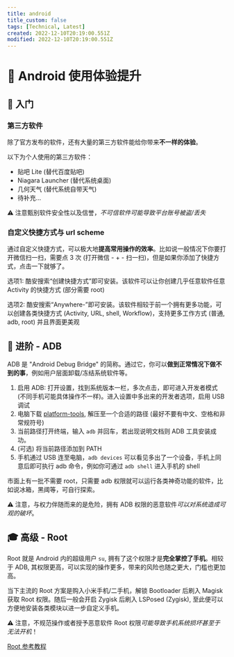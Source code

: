 ```yaml
---
title: android
title_custom: false
tags: [Technical, Latest]
created: 2022-12-10T20:19:00.551Z
modified: 2022-12-10T20:19:00.551Z
---
```


# 🤖 Android 使用体验提升

## 🚪 入门

### 第三方软件

除了官方发布的软件，还有大量的第三方软件能给你带来**不一样的体验**。

以下为个人使用的第三方软件：

* 贴吧 Lite (替代百度贴吧)
* Niagara Launcher (替代系统桌面)
* 几何天气 (替代系统自带天气)
* 待补充...

⚠️ 注意甄别软件安全性以及信誉，*不可信软件可能导致平台账号被盗/丢失*

### 自定义快捷方式与 url scheme

通过自定义快捷方式，可以极大地**提高常用操作的效率**。比如说一般情况下你要打开微信扫一扫，需要点 3 次 (打开微信 - + - 扫一扫)，但是如果你添加了快捷方式，点击一下就够了。

选项1: 酷安搜索“创建快捷方式”即可安装。该软件可以让你创建几乎任意软件任意 Activity 的快捷方式 (部分需要 root)

选项2: 酷安搜索“Anywhere-”即可安装。该软件相较于前一个拥有更多功能，可以创建各类快捷方式 (Activity, URL, shell, Workflow)，支持更多工作方式 (普通, adb, root) 并且界面更美观

## 🔭 进阶 - ADB

ADB 是 "Android Debug Bridge" 的简称。通过它，你可以**做到正常情况下做不到的事**，例如用户层面卸载/冻结系统软件等。

1. 启用 ADB: 打开设置，找到系统版本一栏，多次点击，即可进入开发者模式 (不同手机可能具体操作不一样)。进入设置中多出来的开发者选项，启用 USB 调试
2. 电脑下载 [platform-tools](https://developer.android.google.cn/studio/releases/platform-tools#downloads), 解压至一个合适的路径 (最好不要有中文、空格和非常规符号)
3. 当前路径打开终端，输入 `adb` 并回车，若出现说明文档则 ADB 工具安装成功。
4. (可选) 将当前路径添加到 PATH
5. 手机通过 USB 连至电脑，`adb devices` 可以看见多出了一个设备，手机上同意后即可执行 adb 命令，例如你可通过 `adb shell` 进入手机的 shell

市面上有一批不需要 root，只需要 adb 权限就可以运行各类神奇功能的软件，比如说冰箱，黑阈等，可自行探索。

⚠️ 注意，与权力伴随而来的是危险，拥有 ADB 权限的恶意软件*可以对系统造成可观的破坏*。

## 🎓 高级 - Root

Root 就是 Android 内的超级用户 `su`, 拥有了这个权限才是**完全掌控了手机**。相较于 ADB, 其权限更高，可以实现的操作更多，带来的风险也随之更大，门槛也更加高。

当下主流的 Root 方案是购入小米手机/二手机，解锁 Bootloader 后刷入 Magisk 获取 Root 权限。随后一般会开启 Zygisk 后刷入 LSPosed (Zygisk), 至此便可以方便地安装各类模块以进一步自定义手机。

⚠️ 注意，不规范操作或者授予恶意软件 Root 权限*可能导致手机系统损坏甚至于无法开机*！

[Root 参考教程](http://magiskcn.com/)